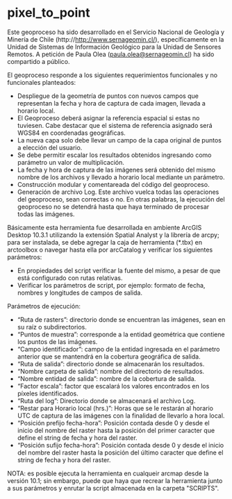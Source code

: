 # pixel_to_point
Este geoproceso ha sido desarrollado en el Servicio Nacional de Geología y Minería de Chile (http://http://www.sernageomin.cl/), específicamente en la Unidad de Sistemas de Información Geológico para la Unidad de Sensores Remotos. A petición de Paula Olea (paula.olea@sernageomin.cl) ha sido compartido a público.

El geoproceso responde a los siguientes requerimientos funcionales y no funcionales planteados:
* Despliegue de la geometría de puntos con nuevos campos que representan la fecha y hora de captura de cada imagen, llevada a horario local.
* El Geoproceso deberá asignar la referencia espacial si estas no tuviesen. Cabe destacar que el sistema de referencia asignado será WGS84 en coordenadas geográficas.
* La nueva capa solo debe llevar un campo de la capa original de puntos a elección del usuario.
* Se debe permitir escalar los resultados obtenidos ingresando como parámetro un valor de multiplicación.
* La fecha y hora de captura de las imágenes será obtenido del mismo nombre  de los archivos y llevado a horario local mediante un parámetro.
* Construcción modular y comentareada del código del geoproceso.
* Generación de archivo Log. Este archivo vuelca todas las operaciones del geoproceso, sean correctas o no. En otras palabras, la ejecución del geoproceso no se detendrá hasta que haya terminado de procesar todas las imágenes.


Básicamente esta herramienta fue desarrollada en ambiente ArcGIS Desktop 10.3.1 utilizando la extensión Spatial Analyst y la librería de arcpy; para ser instalada, se debe agregar la caja de herramienta (*.tbx) en arctoolbox o navegar hasta ella por arcCatalog y verificar los siguientes parámetros:
* En propiedades del script verificar la fuente del mismo, a pesar de que está configurado con rutas relativas.
* Verificar los parámetros de script, por ejemplo: formato de fecha, nombres y longitudes de campos de salida.

Parámetros de ejecución:
* “Ruta de rasters”: directorio donde se encuentran las imágenes, sean en su raíz o subdirectorios.
* “Puntos de muestra”: corresponde a la entidad geométrica que contiene los puntos de las imágenes.
* “Campo identificador”: campo de la entidad ingresada en el parámetro anterior que se mantendrá en la cobertura geográfica de salida.
* “Ruta de salida”: directorio donde se almacenarán los resultados.
* “Nombre carpeta de salida”: nombre del directorio de resultados.
* “Nombre entidad de salida”: nombre de la cobertura de salida.
* “Factor escala”: factor que escalará los valores encontrados en los píxeles identificados.
* “Ruta del log”: Directorio donde se almacenará el archivo Log.
* “Restar para Horario local (hrs.)”: Horas que se le restarán al horario UTC de captura de las imágenes con la finalidad de llevarlo a hora local.
* “Posición prefijo fecha-hora”: Posición contada desde 0 y desde el inicio del nombre del raster hasta la posición del primer caracter que define el string de fecha y hora del raster.
* “Posición sufijo fecha-hora”: Posición contada desde 0 y desde el inicio del nombre del raster hasta la posición del último caracter que define el string de fecha y hora del raster.

NOTA: es posible ejecuta la herramienta en cualqueir arcmap desde la versión 10.1; sin embargo, puede que haya que recrear la herramienta junto a sus parámetros y enrutar la script almacenada en la carpeta "SCRIPTS".
